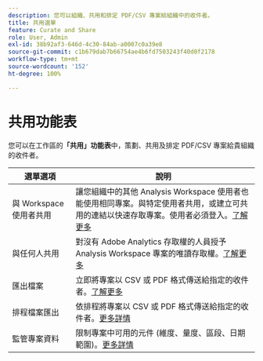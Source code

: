 ```yaml
---
description: 您可以組織、共用和排定 PDF/CSV 專案給組織中的收件者。
title: 共用選單
feature: Curate and Share
role: User, Admin
exl-id: 38b92af3-646d-4c30-84ab-a0007c0a39e8
source-git-commit: c1b679dab7b66754ae4b6fd7503243f40d0f2178
workflow-type: tm+mt
source-wordcount: '152'
ht-degree: 100%

---
```


# 共用功能表

您可以在工作區的&#x200B;**「共用」功能表**&#x200B;中，策劃、共用及排定 PDF/CSV 專案給貴組織的收件者。

| 選單選項 | 說明 |
|---|---|
| 與 Workspace 使用者共用 | 讓您組織中的其他 Analysis Workspace 使用者也能使用相同專案。與特定使用者共用，或建立可共用的連結以快速存取專案。使用者必須登入。[了解更多](/help/analyze/analysis-workspace/curate-share/share-projects.md) |
| 與任何人共用 | 對沒有 Adobe Analytics 存取權的人員授予 Analysis Workspace 專案的唯讀存取權。[了解更多](/help/analyze/analysis-workspace/curate-share/share-projects.md) |
| 匯出檔案 | 立即將專案以 CSV 或 PDF 格式傳送給指定的收件者。[了解更多](/help/analyze/analysis-workspace/curate-share/t-schedule-report.md) |
| 排程檔案匯出 | 依排程將專案以 CSV 或 PDF 格式傳送給指定的收件者。[更多詳情](/help/analyze/analysis-workspace/curate-share/t-schedule-report.md) |
| 監管專案資料 | 限制專案中可用的元件 (維度、量度、區段、日期範圍)。[更多詳情](/help/analyze/analysis-workspace/curate-share/curate.md) |
